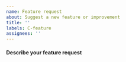 ```yaml
---
name: Feature request
about: Suggest a new feature or improvement
title: ''
labels: C-feature
assignees: ''
---
```


<!-- Your feature may already be reported!
Please search on the issue tracker before creating one. -->

#### Describe your feature request

